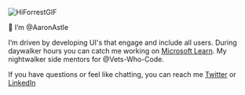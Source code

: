 ![HiForrestGIF](https://user-images.githubusercontent.com/4943533/193745687-e9761d53-7c0a-4113-84d3-4489a4cd2ac1.gif)


👋 I’m @AaronAstle

I’m driven by developing UI's that engage and include all users. During daywalker hours you can catch me working on [Microsoft Learn](https://learn.microsoft.com).
My nightwalker side mentors for @Vets-Who-Code.

If you have questions or feel like chatting, you can reach me [Twitter](https://twitter.com/aaronpastle) or [LinkedIn](https://www.linkedin.com/in/aaronpastle/)

